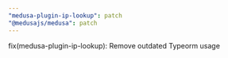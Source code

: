 ```yaml
---
"medusa-plugin-ip-lookup": patch
"@medusajs/medusa": patch
---
```


fix(medusa-plugin-ip-lookup): Remove outdated Typeorm usage
